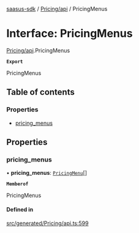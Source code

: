 [saasus-sdk](../README.md) / [Pricing/api](../modules/Pricing_api.md) / PricingMenus

# Interface: PricingMenus

[Pricing/api](../modules/Pricing_api.md).PricingMenus

**`Export`**

PricingMenus

## Table of contents

### Properties

- [pricing\_menus](Pricing_api.PricingMenus.md#pricing_menus)

## Properties

### pricing\_menus

• **pricing\_menus**: [`PricingMenu`](Pricing_api.PricingMenu.md)[]

**`Memberof`**

PricingMenus

#### Defined in

[src/generated/Pricing/api.ts:599](https://github.com/saasus-platform/saasus-sdk-javascript/blob/c6c266c/src/generated/Pricing/api.ts#L599)
